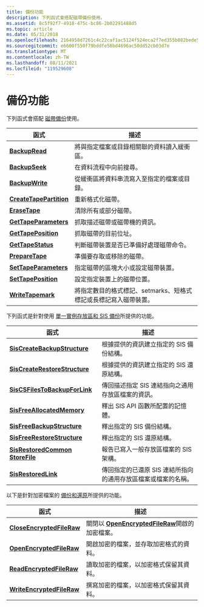 ```yaml
---
title: 備份功能
description: 下列函式會搭配磁帶備份使用。
ms.assetid: 8c5f92f7-4918-475c-bc86-2b02291488d5
ms.topic: article
ms.date: 05/31/2018
ms.openlocfilehash: 2164958d7261c4c22caf1ac5124f524eca2f7ed355b082bede59d66a2e6fe697
ms.sourcegitcommit: e6600f550f79bddfe58bd4696ac50dd52cb03d7e
ms.translationtype: MT
ms.contentlocale: zh-TW
ms.lasthandoff: 08/11/2021
ms.locfileid: "119529608"
---
```

# <a name="backup-functions"></a>備份功能

下列函式會搭配 [磁帶備份](tape-backup.md)使用。



| 函式                                           | 描述                                                                                            |
|----------------------------------------------------|--------------------------------------------------------------------------------------------------------|
| [**BackupRead**](/windows/desktop/api/Winbase/nf-winbase-backupread)                   | 將與指定檔案或目錄相關聯的資料讀入緩衝區。                                |
| [**BackupSeek**](/windows/desktop/api/Winbase/nf-winbase-backupseek)                   | 在資料流程中向前搜尋。                                                                        |
| [**BackupWrite**](/windows/desktop/api/Winbase/nf-winbase-backupwrite)                 | 從緩衝區將資料串流寫入至指定的檔案或目錄。                                |
| [**CreateTapePartition**](/windows/desktop/api/Winbase/nf-winbase-createtapepartition) | 重新格式化磁帶。                                                                                      |
| [**EraseTape**](/windows/desktop/api/Winbase/nf-winbase-erasetape)                     | 清除所有或部分磁帶。                                                                          |
| [**GetTapeParameters**](/windows/desktop/api/Winbase/nf-winbase-gettapeparameters)     | 抓取描述磁帶或磁帶機的資訊。                                       |
| [**GetTapePosition**](/windows/desktop/api/Winbase/nf-winbase-gettapeposition)         | 抓取磁帶的目前位址。                                                             |
| [**GetTapeStatus**](/windows/desktop/api/Winbase/nf-winbase-gettapestatus)             | 判斷磁帶裝置是否已準備好處理磁帶命令。                                  |
| [**PrepareTape**](/windows/desktop/api/Winbase/nf-winbase-preparetape)                 | 準備要存取或移除的磁帶。                                                           |
| [**SetTapeParameters**](/windows/desktop/api/Winbase/nf-winbase-settapeparameters)     | 指定磁帶的區塊大小或設定磁帶裝置。                                      |
| [**SetTapePosition**](/windows/desktop/api/Winbase/nf-winbase-settapeposition)         | 設定指定裝置上的磁帶位置。                                                        |
| [**WriteTapemark**](/windows/desktop/api/Winbase/nf-winbase-writetapemark)             | 將指定數目的格式標記、setmarks、短格式標記或長標記寫入磁帶裝置。 |



 

下列函式是針對使用 [單一實例存放區和 SIS 備份](single-instance-store-and-sis-backup.md)所提供的功能。



| 函式                                                          | 描述                                                                                        |
|-------------------------------------------------------------------|----------------------------------------------------------------------------------------------------|
| [**SisCreateBackupStructure**](siscreatebackupstructure.md)      | 根據提供的資訊建立指定的 SIS 備份結構。                      |
| [**SisCreateRestoreStructure**](siscreaterestorestructure.md)    | 根據提供的資訊建立指定的 SIS 還原結構。                     |
| [**SisCSFilesToBackupForLink**](siscsfilestobackupforlink.md)    | 傳回描述指定 SIS 連結指向之通用存放區檔案的資訊。            |
| [**SisFreeAllocatedMemory**](sisfreeallocatedmemory.md)          | 釋出 SIS API 函數所配置的記憶體。                                                       |
| [**SisFreeBackupStructure**](sisfreebackupstructure.md)          | 釋出指定的 SIS 備份結構。                                                          |
| [**SisFreeRestoreStructure**](sisfreerestorestructure.md)        | 釋出指定的 SIS 還原結構。                                                         |
| [**SisRestoredCommon StoreFile**](sisrestoredcommonstorefile.md) | 報告已寫入一般存放區檔案的 SIS 架構。                         |
| [**SisRestoredLink**](sisrestoredlink.md)                        | 傳回指定的已還原 SIS 連結所指向的通用存放區檔案或檔案的名稱。 |



 

以下是針對加密檔案的 [備份和還原](/windows/desktop/FileIO/backup-and-restore-of-encrypted-files)所提供的功能。



| 函式                                                | 描述                                                                                |
|---------------------------------------------------------|--------------------------------------------------------------------------------------------|
| [**CloseEncryptedFileRaw**](/windows/desktop/api/winbase/nf-winbase-closeencryptedfileraw) | 關閉以 [**OpenEncryptedFileRaw**](/windows/desktop/api/winbase/nf-winbase-openencryptedfilerawa)開啟的加密檔案。 |
| [**OpenEncryptedFileRaw**](/windows/desktop/api/winbase/nf-winbase-openencryptedfilerawa)   | 開啟加密的檔案，並存取加密格式的資料。                            |
| [**ReadEncryptedFileRaw**](/windows/desktop/api/winbase/nf-winbase-readencryptedfileraw)   | 讀取加密的檔案，以加密格式保留其資料。                               |
| [**WriteEncryptedFileRaw**](/windows/desktop/api/winbase/nf-winbase-writeencryptedfileraw) | 撰寫加密的檔案，以加密格式保留其資料。                              |



 

 

 